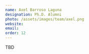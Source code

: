 ```yaml
---
name: Axel Barroso Laguna
designation: Ph.D. Alumni
photo: /assets/images/team/axel.png
website: 
email: 
order: 12
---
```

TBD